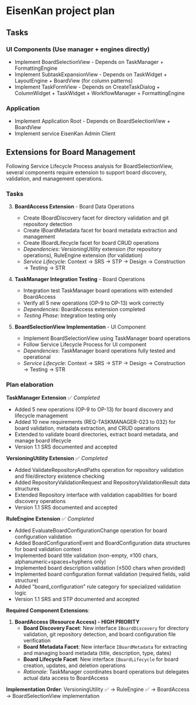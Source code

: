 # EisenKan project plan
## Tasks
### UI Components (Use manager + engines directly)
- Implement BoardSelectionView - Depends on
TaskManager + FormattingEngine
- Implement SubtaskExpansionView - Depends on
TaskWidget + LayoutEngine + BoardView (for column patterns)
- Implement TaskFormView - Depends on
CreateTaskDialog + ColumnWidget + TaskWidget + WorkflowManager +
FormattingEngine

### Application
- Implement Application Root - Depends on BoardSelectionView + BoardView
- Implement service EisenKan Admin Client

## Extensions for Board Management

Following Service Lifecycle Process analysis for BoardSelectionView, several components require extension to support board discovery, validation, and management operations.

### Tasks

3. **BoardAccess Extension** - Board Data Operations
   - Create IBoardDiscovery facet for directory validation and git repository detection
   - Create IBoardMetadata facet for board metadata extraction and management
   - Create IBoardLifecycle facet for board CRUD operations
   - *Dependencies*: VersioningUtility extension (for repository operations), RuleEngine extension (for validation)
   - *Service Lifecycle*: Context → SRS → STP → Design → Construction → Testing → STR

4. **TaskManager Integration Testing** - Board Operations
   - Integration test TaskManager board operations with extended BoardAccess
   - Verify all 5 new operations (OP-9 to OP-13) work correctly
   - *Dependencies*: BoardAccess extension completed
   - *Testing Phase*: Integration testing only

5. **BoardSelectionView Implementation** - UI Component
   - Implement BoardSelectionView using TaskManager board operations
   - Follow Service Lifecycle Process for UI component
   - *Dependencies*: TaskManager board operations fully tested and operational
   - *Service Lifecycle*: Context → SRS → STP → Design → Construction → Testing → STR

### Plan elaboration

**TaskManager Extension** ✅ *Completed*
- Added 5 new operations (OP-9 to OP-13) for board discovery and lifecycle management
- Added 10 new requirements (REQ-TASKMANAGER-023 to 032) for board validation, metadata extraction, and CRUD operations
- Extended to validate board directories, extract board metadata, and manage board lifecycle
- Version 1.1 SRS documented and accepted

**VersioningUtility Extension** ✅ *Completed*
- Added ValidateRepositoryAndPaths operation for repository validation and file/directory existence checking
- Added RepositoryValidationRequest and RepositoryValidationResult data structures
- Extended Repository interface with validation capabilities for board discovery operations
- Version 1.1 SRS documented and accepted

**RuleEngine Extension** ✅ *Completed*
- Added EvaluateBoardConfigurationChange operation for board configuration validation
- Added BoardConfigurationEvent and BoardConfiguration data structures for board validation context
- Implemented board title validation (non-empty, ≤100 chars, alphanumeric+spaces+hyphens only)
- Implemented board description validation (≤500 chars when provided)
- Implemented board configuration format validation (required fields, valid structure)
- Added "board_configuration" rule category for specialized validation logic
- Version 1.1 SRS and STP documented and accepted

**Required Component Extensions**:

1. **BoardAccess (Resource Access) - HIGH PRIORITY**
   - **Board Discovery Facet**: New interface `IBoardDiscovery` for directory validation, git repository detection, and board configuration file verification
   - **Board Metadata Facet**: New interface `IBoardMetadata` for extracting and managing board metadata (title, description, type, dates)
   - **Board Lifecycle Facet**: New interface `IBoardLifecycle` for board creation, updates, and deletion operations
   - *Rationale*: TaskManager coordinates board operations but delegates actual data access to BoardAccess

**Implementation Order**: VersioningUtility ✅ → RuleEngine ✅ → BoardAccess → BoardSelectionView implementation